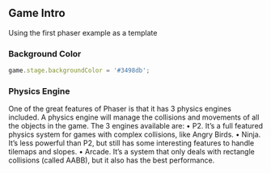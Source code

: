 ## Game Intro

Using the first phaser example as a template

### Background Color

```js
game.stage.backgroundColor = '#3498db';
```

### Physics Engine
One of the great features of Phaser is that it has 3 physics engines included. A physics
engine will manage the collisions and movements of all the objects in the game.
The 3 engines available are:
• P2. It’s a full featured physics system for games with complex collisions, like
Angry Birds.
• Ninja. It’s less powerful than P2, but still has some interesting features to handle
tilemaps and slopes.
• Arcade. It’s a system that only deals with rectangle collisions (called AABB), but
it also has the best performance.
